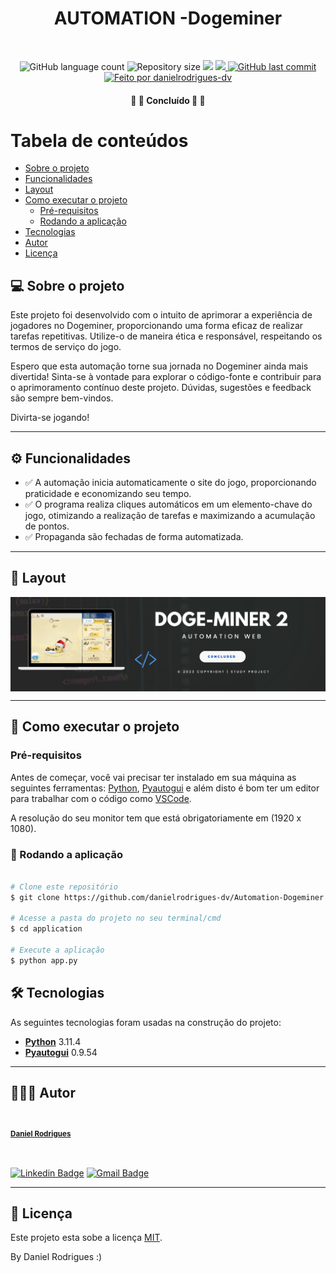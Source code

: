 <h1 align="center">AUTOMATION -Dogeminer</h1>			
<br>
<p align="center">
  <img alt="GitHub language count" src="https://img.shields.io/github/languages/count/danielrodrigues-dv/automation-dogeminer?style=flat-square&&color=%2304D361" />
  <img alt="Repository size" src="https://img.shields.io/github/repo-size/danielrodrigues-dv/automation-dogeminer?style=flat-square" />
  <img src="https://img.shields.io/github/stars/danielrodrigues-dv/automation-dogeminer?style=flat-square" />
	<a href="https://github.com/danielrodrigues-dv/automation-dogeminer/blob/master/LICENSE">
  <img src="https://img.shields.io/github/license/danielrodrigues-dv/Automation-Dogeminer?style=flat-square&" />
	</a>
  <a href="https://github.com/danielrodrigues-dv/automation-dogeminer/commits/main">
    <img alt="GitHub last commit" src="https://img.shields.io/github/last-commit/danielrodrigues-dv/automation-dogeminer?style=flat-square&">
  </a>
  <a href="https://github.com/danielrodrigues-dv">
    <img alt="Feito por danielrodrigues-dv" src="https://img.shields.io/badge/feito%20por-Daniel%20Rodrigues-%237519C1?style=flat-square&">
  </a>
</p>

<h4 align="center">🚧 🚀 Concluído 🚀 🚧</h4>
	

Tabela de conteúdos
=================
<!--ts-->
   * [Sobre o projeto](#-sobre-o-projeto)
   * [Funcionalidades](#%EF%B8%8F-funcionalidades)
   * [Layout](#-layout)
   * [Como executar o projeto](#-como-executar-o-projeto)
     * [Pré-requisitos](#pré-requisitos)
     * [Rodando a aplicação](#-Rodando-a-aplicação)
   * [Tecnologias](#-tecnologias)
   * [Autor](#-autor)
   * [Licença](#-licença)
<!--te-->


## 💻 Sobre o projeto

<p>Este projeto foi desenvolvido com o intuito de aprimorar a experiência de jogadores no Dogeminer, proporcionando uma forma eficaz de realizar tarefas repetitivas.
Utilize-o de maneira ética e responsável, respeitando os termos de serviço do jogo.</p>
<p>Espero que esta automação torne sua jornada no Dogeminer ainda mais divertida! Sinta-se à vontade para explorar o código-fonte e contribuir para o aprimoramento contínuo deste projeto. Dúvidas, sugestões e feedback são sempre bem-vindos.</p>
Divirta-se jogando!

---

## ⚙️ Funcionalidades

- :white_check_mark: A automação inicia automaticamente o site do jogo, proporcionando praticidade e economizando seu tempo.
- :white_check_mark: O programa realiza cliques automáticos em um elemento-chave do jogo, otimizando a realização de tarefas e maximizando a acumulação de pontos.
- :white_check_mark: Propaganda são fechadas de forma automatizada.
 
---

## 🎨 Layout

<p align="center" style="display: flex; align-items: flex-start; justify-content: center;">
  <img alt="danielrodrigues-dv" title="#moments-angular" src="https://github.com/danielrodrigues-dv/my-portfolio/blob/main/application/src/assets/bannergit/banner-doger-miner.png" />
</p>

---

## 🚀 Como executar o projeto

### Pré-requisitos

Antes de começar, você vai precisar ter instalado em sua máquina as seguintes ferramentas:
[Python](https://www.python.org/downloads/), [Pyautogui](https://pypi.org/project/PyAutoGUI/) e além disto é bom ter um editor para trabalhar com o código como [VSCode](https://code.visualstudio.com/).

<p>A resolução do seu monitor tem que está obrigatoriamente em (1920 x 1080).</p>

### 🧭 Rodando a aplicação

```bash

# Clone este repositório
$ git clone https://github.com/danielrodrigues-dv/Automation-Dogeminer.git

# Acesse a pasta do projeto no seu terminal/cmd
$ cd application

# Execute a aplicação
$ python app.py


```

## 🛠 Tecnologias

As seguintes tecnologias foram usadas na construção do projeto:

-   **[Python](https://www.python.org/downloads/)** 3.11.4
-   **[Pyautogui](https://pypi.org/project/PyAutoGUI/)** 0.9.54
---

## 🦸🏻‍♂️ Autor

<a href="https://github.com/danielrodrigues-dv">
 <img style="border-radius: 50%;" src="https://avatars.githubusercontent.com/u/41621213?v=4" width="100px;" alt=""/>
 <br>
  <sub><b><p>Daniel Rodrigues</p></b></sub></a>
 <br />

[![Linkedin Badge](https://img.shields.io/badge/-Daniel%20Rodrigues-blue?style=flat-square&logo=Linkedin&logoColor=white&link=https://www.linkedin.com/in/daniel-rodrigues-dv/)](https://www.linkedin.com/in/daniel-rodrigues-dv/) 
[![Gmail Badge](https://img.shields.io/badge/-daniel.rodrigues.soarees@gmail.com-c14438?style=flat-square&logo=Gmail&logoColor=white&link=mailto:daniel.rodrigues.soarees@gmail.com)](mailto:daniel.rodrigues.soarees@gmail.com)

---

## 📝 Licença

Este projeto esta sobe a licença [MIT](./LICENSE).

By Daniel Rodrigues  :)
